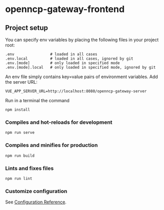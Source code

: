 # openncp-gateway-frontend

## Project setup

You can specify env variables by placing the following files in your project root:
```
.env                # loaded in all cases
.env.local          # loaded in all cases, ignored by git
.env.[mode]         # only loaded in specified mode
.env.[mode].local   # only loaded in specified mode, ignored by git
```

An env file simply contains key=value pairs of environment variables. Add the server URL:

```
VUE_APP_SERVER_URL=http://localhost:8080/openncp-gateway-server
```
Run in a terminal the command

```
npm install
```



### Compiles and hot-reloads for development

```
npm run serve
```

### Compiles and minifies for production
```
npm run build
```

### Lints and fixes files
```
npm run lint
```

### Customize configuration
See [Configuration Reference](https://cli.vuejs.org/config/).
